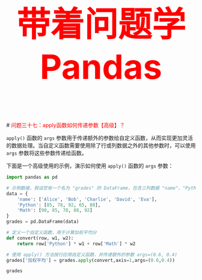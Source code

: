 



<p style="font-size: 90px;font-weight: bold;text-align: center;color: red;">带着问题学Pandas</p>
# <font color='red'>问题三十七：apply函数如何传递参数【高级】？</font>

`apply()` 函数的 `args` 参数用于传递额外的参数给自定义函数，从而实现更加灵活的数据处理。当自定义函数需要使用除了行或列数据之外的其他参数时，可以使用 `args` 参数将这些参数传递给函数。

下面是一个高级使用的示例，演示如何使用 `apply()` 函数的 `args` 参数：

```Python
import pandas as pd

# 示例数据，假设您有一个名为 "grades" 的 DataFrame，包含三列数据 "name"、"Python" 和 "Math"。
data = {
    'name': ['Alice', 'Bob', 'Charlie', 'David', 'Eva'],
    'Python': [85, 78, 92, 65, 80],
    'Math': [90, 85, 78, 88, 92]
}
grades = pd.DataFrame(data)

# 定义一个自定义函数，用于计算加权平均分
def convert(row, w1, w2):
    return row['Python'] * w1 + row['Math'] * w2

# 使用 apply() 方法按行应用自定义函数，并传递额外的参数 args=(0.6, 0.4)
grades['加权平均'] = grades.apply(convert,axis=1,args=(0.6,0.4))

grades
```

